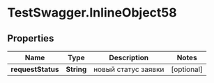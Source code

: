 # TestSwagger.InlineObject58

## Properties

Name | Type | Description | Notes
------------ | ------------- | ------------- | -------------
**requestStatus** | **String** | новый статус заявки | [optional] 


